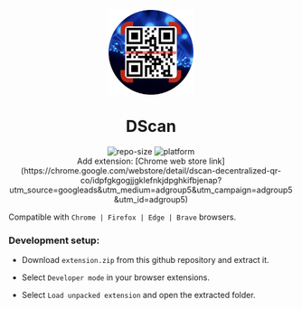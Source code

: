 <p align="center">
    <img align="center" src="/static/assets/logo.png" width="150" height"400"></img>
</p>

<h1 align="center">DScan</h1>

<div align="center">
    <img src="https://img.shields.io/github/repo-size/akhileshthite/dscan" alt="repo-size">
    <img src="https://img.shields.io/badge/Extension-DScan-purple.svg" alt="platform">
</div>

<div align="center">
    Add extension: [Chrome web store link](https://chrome.google.com/webstore/detail/dscan-decentralized-qr-co/idpfgkgogjjgklefnkjdpghkifbjenap?utm_source=googleads&utm_medium=adgroup5&utm_campaign=adgroup5&utm_id=adgroup5)
</div>

Compatible with ```Chrome | Firefox | Edge | Brave``` browsers.

### Development setup:

* Download `extension.zip` from this github repository and extract it.

* Select `Developer mode` in your browser extensions.

* Select `Load unpacked extension` and open the extracted folder.
